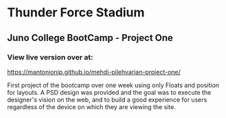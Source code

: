# Thunder Force Stadium

## Juno College BootCamp - Project One


### View live version over at: 
https://mantonionip.github.io/mehdi-pilehvarian-project-one/

First project of the bootcamp over one week using only Floats and position for layouts. A PSD design was provided and the goal was to execute the designer's vision on the web, and to build a good experience for users regardless of the device on which they are viewing the site.



